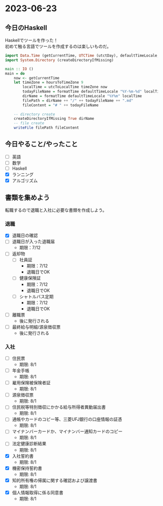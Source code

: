 # 2023-06-23

## 今日のHaskell
Haskellでツールを作った！   
初めて触る言語でツールを作成するのは楽しいものだ。   
```Haskell
import Data.Time (getCurrentTime, UTCTime (utctDay), defaultTimeLocale, formatTime, hoursToTimeZone, utcToLocalTime)
import System.Directory (createDirectoryIfMissing)

main :: IO ()
main = do
    now <- getCurrentTime
    let timeZone = hoursToTimeZone 9
        localTime = utcToLocalTime timeZone now
        todayFileName = formatTime defaultTimeLocale "%Y-%m-%d" localTime
        dirName = formatTime defaultTimeLocale "%Y%m" localTime
        filePath = dirName ++ "/" ++ todayFileName ++ ".md"
        fileContent = "# " ++ todayFileName
    
    -- directory create
    createDirectoryIfMissing True dirName
    -- file create
    writeFile filePath fileContent
```

## 今日やること/やったこと
- [ ] 英語
- [ ] 数学
- [ ] Haskell
- [x] ランニング
- [x] アルゴリズム
## 書類を集めよう
転職するので退職と入社に必要な書類を作成しよう。   

### 退職
- [x] 退職日の確認
- [ ] 退職日が入った退職届
  - 期限：7/12
- [ ] 返却物
  - [ ] 社員証
    - 期限：7/12
    - 退職日でOK
  - [ ] 健康保険証
    - 期限：7/12
    - 退職日でOK
  - [ ] シャトルバス定期
    - 期限：7/12
    - 退職日でOK
- [ ] 離職票
    - 後に発行される
- [ ] 最終給与明細/源泉徴収票
    - 後に発行される

### 入社
- [ ] 住民票
  - 期限: 8/1
- [ ] 年金手帳
  - 期限: 8/1
- [ ] 雇用保険被保険者証
  - 期限: 8/1
- [ ] 源泉徴収票
  - 期限: 8/1
- [ ] 住民税等特別徴収にかかる給与所得者異動届出書
  - 期限: 8/1
- [ ] 通帳やカードのコピー等、三菱UFJ銀行の口座情報の証憑
  - 期限: 8/1
- [ ] マイナンバーカードか、マイナンバー通知カードのコピー
  - 期限: 8/1
- [ ] 法定健康診断結果
  - 期限: 8/1
- [x] 入社誓約書
  - 期限: 8/1
- [x] 機密保持誓約書
  - 期限: 8/1
- [x] 知的所有権の帰属に関する確認および譲渡書
  - 期限: 8/1
- [x] 個人情報取得に係る同意書
  - 期限: 8/1